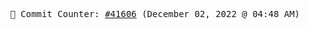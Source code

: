 <p align="center">
    <samp>
        📮 Commit Counter: <a href="https://github.com/Javascript-void0/Javascript-void0/commits/main">#41606</a> (December 02, 2022 @ 04:48 AM)
    </samp>
</p>